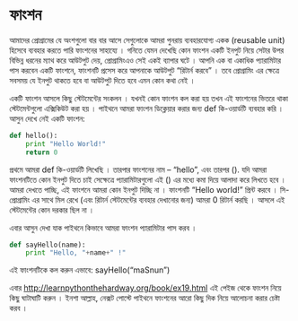 # ফাংশন

আমাদের প্রোগ্রামের যে অংশগুলো বার বার আসে সেগুলোকে আমরা পুনরায় ব্যবহারযোগ্য একক (reusable unit) হিসেবে ব্যবহার করতে পারি ফাংশনের সাহায্যে । গনিতে যেমন দেখেছি কোন ফাংশন একটি ইনপুট নিয়ে সেটার উপর বিভিন্ন ধরনের ম্যাথ করে আউটপুট দেয়, প্রোগ্রামিংএও সেই একই ব্যাপার ঘটে । আপনি এক বা একাধিক প্যারামিটার পাস করবেন একটি ফাংশনে, ফাংশনটি প্রসেস করে আপনাকে আউটপুট “রিটার্ন করবে” । তবে প্রোগ্রামিং এর ক্ষেত্রে সবসময় যে ইনপুট থাকতে হবে বা আউটপুট দিতে হবে এমন কোন কথা নেই ।

একটি ফাংশন আসলে কিছু স্টেটমেন্টের সংকলন । যখনই কোন ফাংশন কল করা হয় তখন এই ফাংশনের ভিতরে থাকা স্টেটমেন্টগুলো এক্সিকিউট করা হয় । পাইথনে আমরা ফাংশন ডিক্লেয়ার করার জন্য def কি-ওয়ার্ডটি ব্যবহার করি । আসুন দেখে নেই একটি ফাংশন:

```python
def hello():
    print "Hello World!"
    return 0
```

প্রথমে আমরা def কি-ওয়ার্ডটি লিখেছি । তারপার ফাংশনের নাম – “hello”, এবং তারপর (). যদি আমরা ফাংশনটিতে কোন ইনপুট দিতে চাই সেক্ষেত্রে প্যারামিটারগুলো এই () এর মধ্যে কমা দিয়ে আলাদা করে লিখতে হবে । আমরা দেখতে পাচ্ছি, এই ফাংশনে আমরা কোন ইনপুট দিচ্ছি না । ফাংশনটি “Hello world!” প্রিন্ট করবে । সি-প্রোগ্রামিং এর সাথে মিল রেখে (এবং রিটার্ন স্টেটমেন্টের ব্যবহার দেখানোর জন্য) আমরা 0 রিটার্ন করছি । আসলে এই স্টেটমেন্টের কোন দরকার ছিল না ।

এবার আসুন দেখা যাক পাইথনে কিভাবে আমরা ফাংশন প্যারামিটার পাস করব ।

```python
def sayHello(name):
    print "Hello, "+name+" !"
```

এই ফাংশনটিকে কল করুন এভাবে: sayHello(“maSnun”)

এবার http://learnpythonthehardway.org/book/ex19.html এই পেইজ থেকে ফাংশন নিয়ে কিছু ঘাটাঘাটি করুন । ইনশা আল্লাহ, নেক্সট পোস্টে পাইথনে ফাংশনের আরো কিছু দিক নিয়ে আলোচনা করার চেষ্টা করব ।

